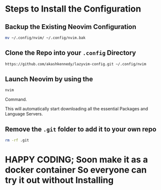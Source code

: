 # Steps to Install the Configuration

## Backup the Existing Neovim Configuration

```sh
mv ~/.config/nvim/ ~/.config/nvim.bak
```

## Clone the Repo into your `.config` Directory

```sh
https://github.com/akashkennedy/lazyvim-config.git ~/.config/nvim
```

## Launch Neovim by using the

```sh
nvim
```

Command.

This will automatically start downloading all the essential Packages and Language Servers.

## Remove the `.git` folder to add it to your own repo

```sh
rm -rf .git
```

# HAPPY CODING; Soon make it as a docker container So everyone can try it out without Installing
